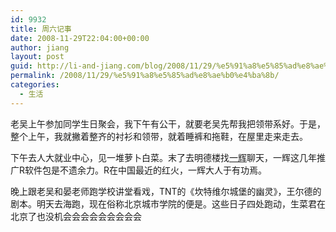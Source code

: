 ```yaml
---
id: 9932
title: 周六记事
date: 2008-11-29T22:04:00+00:00
author: jiang
layout: post
guid: http://li-and-jiang.com/blog/2008/11/29/%e5%91%a8%e5%85%ad%e8%ae%b0%e4%ba%8b/
permalink: /2008/11/29/%e5%91%a8%e5%85%ad%e8%ae%b0%e4%ba%8b/
categories:
  - 生活
---
```

老吴上午参加同学生日聚会，我下午有公干，就要老吴先帮我把领带系好。于是，整个上午，我就撇着整齐的衬衫和领带，就着睡裤和拖鞋，在屋里走来走去。

下午去人大就业中心，见一堆萝卜白菜。末了去明德楼找[一辉](http://cos.name/)聊天，一辉这几年推广R软件包是不遗余力。R在中国最近的红火，一辉大人于有功焉。

晚上跟老吴和晏老师跑学校讲堂看戏，TNT的《坎特维尔城堡的幽灵》，王尔德的剧本。明天去海跑，现在俗称北京城市学院的便是。这些日子四处跑动，生菜君在北京了也没机会会会会会会会会会